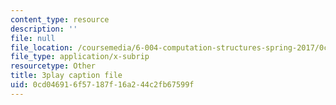 ```yaml
---
content_type: resource
description: ''
file: null
file_location: /coursemedia/6-004-computation-structures-spring-2017/0cd046916f57187f16a244c2fb67599f_6XV3uLfKzog.srt
file_type: application/x-subrip
resourcetype: Other
title: 3play caption file
uid: 0cd04691-6f57-187f-16a2-44c2fb67599f
---
```

